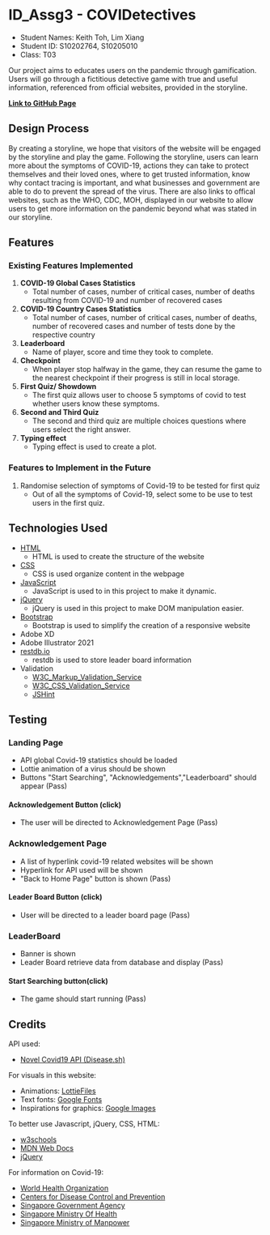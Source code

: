 # ID_Assg3 - COVIDetectives
* Student Names: Keith Toh, Lim Xiang
* Student ID: S10202764, S10205010
* Class: T03

Our project aims to educates users on the pandemic through gamification. Users will go through a fictitious detective game with true and useful information, referenced from official websites, provided in the storyline.

__[Link to GitHub Page](https://keithtohx.github.io/ID_Assignment3/)__

## Design Process
By creating a storyline, we hope that visitors of the website will be engaged by the storyline and play the game. Following the storyline, users can learn more about the symptoms of COVID-19, actions they can take to protect themselves and their loved ones, where to get trusted information, know why contact tracing is important, and what businesses and government are able to do to prevent the spread of the virus. There are also links to offical websites, such as the WHO, CDC, MOH, displayed in our website to allow users to get more information on the pandemic beyond what was stated in our storyline. 

## Features
### Existing Features Implemented
1. __COVID-19 Global Cases Statistics__
    * Total number of cases, number of critical cases, number of deaths resulting from COVID-19 and number of recovered cases
2. __COVID-19 Country Cases Statistics__
    * Total number of cases, number of critical cases, number of deaths, number of recovered cases and number of tests done by the respective country
3. __Leaderboard__
    * Name of player, score and time they took to complete.
4. __Checkpoint__
    * When player stop halfway in the game, they can resume the game to the nearest checkpoint if their progress is still in local storage.
5. __First Quiz/ Showdown__
    * The first quiz allows user to choose 5 symptoms of covid to test whether users know these symptoms.
6. __Second and Third Quiz__
    * The second and third quiz are multiple choices questions where users select the right answer.
7. __Typing effect__
    * Typing effect is used to create a plot.


### Features to Implement in the Future
1. Randomise selection of symptoms of Covid-19 to be tested for first quiz
   * Out of all the symptoms of Covid-19, select some to be use to test users in the first quiz.

## Technologies Used
* [HTML](https://developer.mozilla.org/en-US/docs/Web/HTML)
  * HTML is used to create the structure of the website
* [CSS](https://developer.mozilla.org/en-US/docs/Web/CSS)
  * CSS is used organize content in the webpage
* [JavaScript](https://www.javascript.com/)
  * JavaScript is used to in this project to make it dynamic.
* [jQuery](https://jquery.com/)
  * jQuery is used in this project to make DOM manipulation easier.
* [Bootstrap](https://getbootstrap.com/)
  * Bootstrap is used to simplify the creation of a responsive website
* Adobe XD
* Adobe Illustrator 2021
* [restdb.io](https://restdb.io/)
  * restdb is used to store leader board information 
* Validation
  * [W3C_Markup_Validation_Service](https://validator.w3.org/)
  * [W3C_CSS_Validation_Service](https://jigsaw.w3.org/css-validator/)
  * [JSHint](https://jshint.com/)

## Testing
### Landing Page
* API global Covid-19 statistics should be loaded
* Lottie animation of a virus should be shown
* Buttons "Start Searching", "Acknowledgements","Leaderboard" should appear
(Pass)
#### Acknowledgement Button (click)
* The user will be directed to Acknowledgement Page
(Pass)
### Acknowledgement Page
* A list of hyperlink covid-19 related websites will be shown
* Hyperlink for API used will be shown
* "Back to Home Page" button is shown
(Pass)
#### Leader Board Button (click)
* User will be directed to a leader board page
(Pass)
### LeaderBoard
* Banner is shown
* Leader Board retrieve data from database and display
(Pass)

#### Start Searching button(click)
* The game should start running
(Pass)
## Credits
API used:
* [Novel Covid19 API (Disease.sh)](https://disease.sh/docs/)

For visuals in this website:
* Animations: [LottieFiles](https://lottiefiles.com/)
* Text fonts: [Google Fonts](https://fonts.google.com/)
* Inspirations for graphics: [Google Images](https://www.google.com/imghp?hl=en)

To better use Javascript, jQuery, CSS, HTML:
* [w3schools](https://www.w3schools.com/)
* [MDN Web Docs](https://developer.mozilla.org/en-US/)
* [jQuery](https://jquery.com/)
  
For information on Covid-19:
* [World Health Organization](https://www.who.int/)
* [Centers for Disease Control and Prevention](https://www.cdc.gov/)
* [Singapore Government Agency](https://www.gov.sg/)
* [Singapore Ministry Of Health](https://www.moh.gov.sg/covid-19)
* [Singapore Ministry of Manpower](https://www.mom.gov.sg/covid-19)